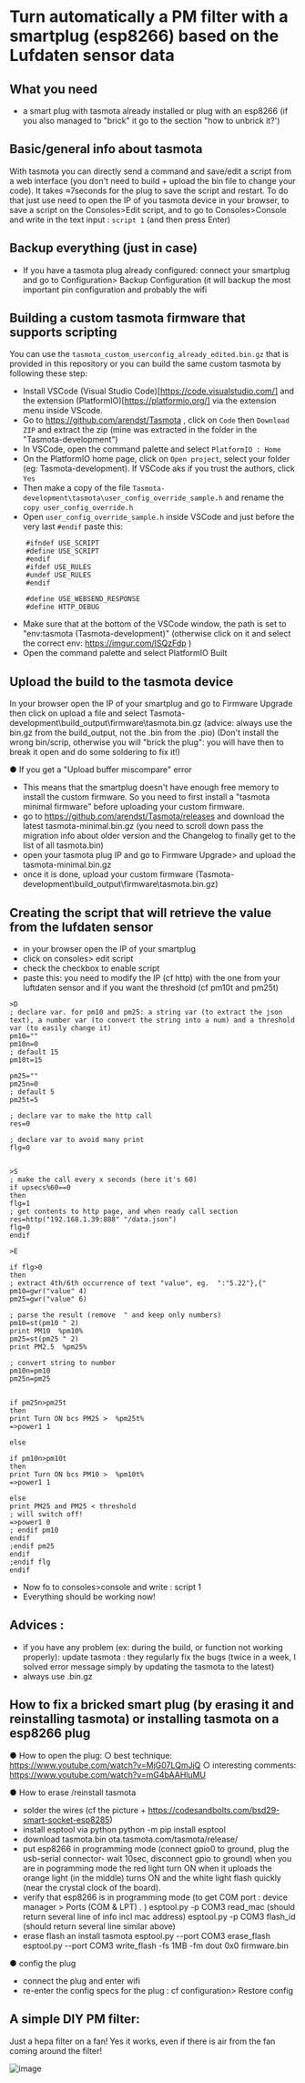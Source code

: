 # Turn automatically a PM filter with a smartplug (esp8266) based on the Lufdaten sensor data

## What you need 
- a smart plug with tasmota already installed or plug with an esp8266 (if you also managed to "brick" it go to the section "how to unbrick it?')

## Basic/general info about tasmota
With tasmota you can directly send a command and save/edit a script from a web interface (you don't need to build + upload the bin file to change your code). It takes ≈7seconds for the plug to save the script and restart.
To do that just use need to open the IP of you tasmota device in your browser, to save a script on the Consoles>Edit script, and to go to Consoles>Console and write in the text input :  `script 1`   (and then press Enter)

## Backup everything (just in case)
- If you have a tasmota plug already configured: connect your smartplug and go to Configuration> Backup Configuration (it will backup the most important pin configuration and probably the wifi 

## Building a custom tasmota firmware that supports scripting 
You can use the `tasmota_custom_userconfig_already_edited.bin.gz` that is provided in this repository or you can build the same custom tasmota by following these step:

- Install VSCode (Visual Studio Code)[https://code.visualstudio.com/] and the extension (PlatformIO)[https://platformio.org/] via the extension menu inside VScode.
- Go to https://github.com/arendst/Tasmota , click on `Code` then `Download ZIP` and extract the zip (mine was extracted in the folder in the "Tasmota-development")
- In VSCode, open the command palette and select `PlatformIO : Home`
- On the PlatformIO home page, click on `Open project`, select your folder (eg: Tasmota-development). If VSCode aks if you trust the authors, click `Yes`
- Then make a copy of the file `Tasmota-development\tasmota\user_config_override_sample.h` and rename the `copy user_config_override.h` 
- Open `user_config_override_sample.h`  inside VSCode and just before the very last `#endif` paste this:

```
    #ifndef USE_SCRIPT
    #define USE_SCRIPT
    #endif
    #ifdef USE_RULES
    #undef USE_RULES
    #endif

    #define USE_WEBSEND_RESPONSE
    #define HTTP_DEBUG

```

- Make sure that at the bottom of the VSCode window, the path is set to "env:tasmota (Tasmota-development)" (otherwise click on it and select the correct env:  https://imgur.com/ISQzFdp )
- Open the command palette and select PlatformIO Built 

## Upload the build to the tasmota device
In your browser open the IP of your smartplug and go to Firmware Upgrade then click on upload a file and select Tasmota-development\build_output\firmware\tasmota.bin.gz  (advice: always use the bin.gz from the build_output, not the .bin from the .pio) (Don't install the wrong bin/scrip, otherwise you will "brick the plug": you will have then to break it open and do some soldering to fix it!)

● If you get a "Upload buffer miscompare" error
- This means that the smartplug doesn't have enough free memory to install the custom firmware. So you need to first install a "tasmota minimal firmware" before uploading your custom firmware.
- go to https://github.com/arendst/Tasmota/releases and download the latest tasmota-minimal.bin.gz (you need to scroll down pass the migration info about older version and the Changelog to finally get to the list of all tasmota.bin)
- open your tasmota plug IP and go to Firmware Upgrade> and upload the tasmota-minimal.bin.gz 
- once it is done, upload your custom firmware (Tasmota-development\build_output\firmware\tasmota.bin.gz)

##  Creating the script that will retrieve the value from the lufdaten sensor
- in your browser open the IP of your smartplug
- click on  consoles> edit script 
- check the checkbox to enable script
- paste this: you need to modify the IP (cf http) with the one from your luftdaten sensor and if you want the threshold (cf pm10t and pm25t)
 
 
 ```
>D
; declare var. for pm10 and pm25: a string var (to extract the json text), a number var (to convert the string into a num) and a threshold var (to easily change it)
pm10=""
pm10n=0
; default 15
pm10t=15

pm25=""
pm25n=0
; default 5
pm25t=5

; declare var to make the http call 
res=0

; declare var to avoid many print
flg=0


>S
; make the call every x seconds (here it's 60)
if upsecs%60==0
then
flg=1
; get contents to http page, and when ready call section
res=http("192.168.1.39:888" "/data.json")
flg=0
endif

>E

if flg>0
then
; extract 4th/6th occurrence of text "value", eg.  ":"5.22"},{"
pm10=gwr("value" 4)
pm25=gwr("value" 6)

; parse the result (remove  " and keep only numbers)
pm10=st(pm10 " 2)
print PM10  %pm10%
pm25=st(pm25 " 2)
print PM2.5  %pm25%

; convert string to number
pm10n=pm10
pm25n=pm25


if pm25n>pm25t
then 
print Turn ON bcs PM25 >  %pm25t%
=>power1 1

else 

if pm10n>pm10t
then 
print Turn ON bcs PM10 >  %pm10t%
=>power1 1

else 
print PM25 and PM25 < threshold 
; will switch off!
=>power1 0
; endif pm10
endif
;endif pm25
endif
;endif flg
endif

``` 

- Now fo to consoles>console and write : script 1 
- Everything should be working now! 

## Advices :
- if you have any problem (ex: during the build, or function not working properly): update tasmota : they regularly fix the bugs (twice in a week, I solved error message simply by updating the tasmota to the latest)
- always use .bin.gz




## How to fix a bricked smart plug (by erasing it and reinstalling tasmota) or installing tasmota on a esp8266 plug

● How to open the plug:
○ best technique: https://www.youtube.com/watch?v=MjG07LQmJjQ 
○ interesting comments: https://www.youtube.com/watch?v=mG4bAAHluMU 

● How to erase /reinstall tasmota
- solder the wires (cf the picture + https://codesandbolts.com/bsd29-smart-socket-esp8285)
- install esptool via python python -m pip install esptool
- download tasmota.bin ota.tasmota.com/tasmota/release/
- put esp8266 in programming mode (connect  gpio0 to ground, plug the usb-serial connector- wait 10sec, disconnect gpio to ground) 
when you are in pogramming mode the red light turn ON 
when it uploads the orange light (in the middle) turns ON and the white light flash quickly (near the crystal clock of the board).
- verify that esp8266 is in programming mode  (to get COM port : device manager > Ports (COM & LPT) . ) 
esptool.py -p COM3 read_mac               (should return several line of info incl mac address)
esptool.py -p COM3 flash_id                  (should return several line similar above)
- erase flash an install tasmota 
esptool.py --port COM3 erase_flash
esptool.py --port COM3 write_flash -fs 1MB -fm dout 0x0 firmware.bin

● config the plug
- connect the plug and enter wifi
- re-enter the config specs for the plug : cf configuration> Restore config



## A simple DIY PM filter:
Just a hepa filter on a fan! Yes it works, even if there is air from the fan coming around the filter!

![image](https://user-images.githubusercontent.com/15843700/132995672-2985cf44-918e-4db1-b9ed-494c5e20089f.png)








